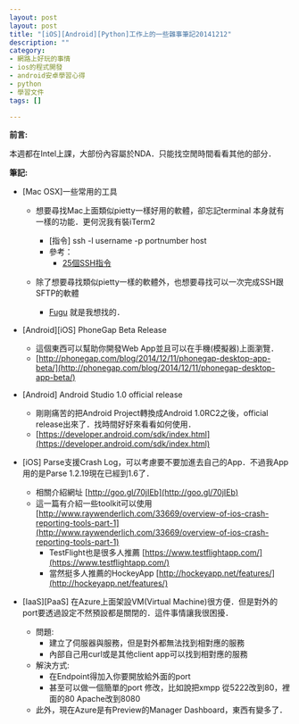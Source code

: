 ```yaml
---
layout: post
layout: post
title: "[iOS][Android][Python]工作上的一些雜事筆記20141212"
description: ""
category: 
- 網路上好玩的事情
- ios的程式開發
- android安卓學習心得
- python
- 學習文件
tags: []

---
```


**前言:**

本週都在Intel上課，大部份內容屬於NDA．只能找空閒時間看看其他的部分．

**筆記:**

- [Mac OSX]一些常用的工具
    - 想要尋找Mac上面類似pietty一樣好用的軟體，卻忘記terminal 本身就有一樣的功能．更何況我有裝iTerm2
        - [指令] ssh -l username -p portnumber host
        - 參考：
            - [25個SSH指令](http://max-linux-space.blogspot.tw/2011/07/25ssh-commands.html)

    - 除了想要尋找類似pietty一樣的軟體外，也想要尋找可以一次完成SSH跟SFTP的軟體
        - [Fugu](http://rsug.itd.umich.edu/software/fugu/) 就是我想找的．                 


- [Android][iOS] PhoneGap Beta Release
    - 這個東西可以幫助你開發Web App並且可以在手機(模擬器)上面瀏覽．
    - [http://phonegap.com/blog/2014/12/11/phonegap-desktop-app-beta/](http://phonegap.com/blog/2014/12/11/phonegap-desktop-app-beta/)

- [Android] Android Studio 1.0 official release
    - 剛剛痛苦的把Android Project轉換成Android 1.0RC2之後，official release出來了．找時間好好來看看如何使用．
    - [https://developer.android.com/sdk/index.html](https://developer.android.com/sdk/index.html)

- [iOS] Parse支援Crash Log，可以考慮要不要加進去自己的App．不過我App用的是Parse 1.2.19現在已經到1.6了．
    - 相關介紹網址  [http://goo.gl/70jIEb](http://goo.gl/70jIEb)         
    - 這一篇有介紹一些toolkit可以使用
        [http://www.raywenderlich.com/33669/overview-of-ios-crash-reporting-tools-part-1](http://www.raywenderlich.com/33669/overview-of-ios-crash-reporting-tools-part-1)
        - TestFlight也是很多人推薦 [https://www.testflightapp.com/](https://www.testflightapp.com/)
        - 當然挺多人推薦的HockeyApp [http://hockeyapp.net/features/](http://hockeyapp.net/features/)

- [IaaS][PaaS] 在Azure上面架設VM(Virtual Machine)很方便．但是對外的port要透過設定不然預設都是關閉的．這件事情讓我很困擾．
    - 問題:
        - 建立了伺服器與服務，但是對外都無法找到相對應的服務
        - 內部自己用curl或是其他client app可以找到相對應的服務
    - 解決方式:
        - 在Endpoint得加入你要開放給外面的port
        - 甚至可以做一個簡單的port 修改，比如說把xmpp 從5222改到80，裡面的80 Apache改到8080         
    - 此外，現在Azure是有Preview的Manager Dashboard，東西有變多了．     
        
